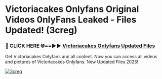 # Victoriacakes Onlyfans Original Videos 0nlyFans Leaked - Files Updated! (3creg)

<h3>🔴 CLICK HERE 🌐==►► <a href="https://tinyurl.com/ehrbuxhb" rel="nofollow">Victoriacakes Onlyfans Updated Files</a></h3>

Get Victoriacakes Onlyfans and all content. Now you can access all videos and pictures of Victoriacakes Onlyfans. New Updated Files 2025!

[![3creg](https://i.imgur.com/lVYEuWS.gif)](https://tinyurl.com/ehrbuxhb)
